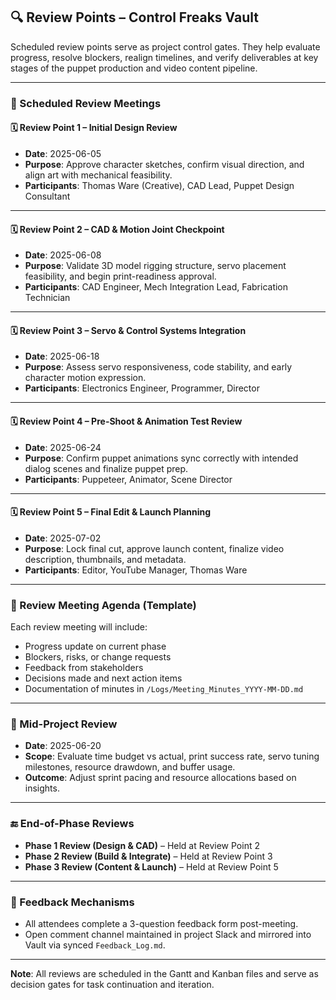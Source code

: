 ## 🔍 Review Points – Control Freaks Vault

Scheduled review points serve as project control gates. They help evaluate progress, resolve blockers, realign timelines, and verify deliverables at key stages of the puppet production and video content pipeline.

---

### 📅 Scheduled Review Meetings

#### 🗓️ Review Point 1 – Initial Design Review
- **Date**: 2025-06-05
- **Purpose**: Approve character sketches, confirm visual direction, and align art with mechanical feasibility.
- **Participants**: Thomas Ware (Creative), CAD Lead, Puppet Design Consultant

---

#### 🗓️ Review Point 2 – CAD & Motion Joint Checkpoint
- **Date**: 2025-06-08
- **Purpose**: Validate 3D model rigging structure, servo placement feasibility, and begin print-readiness approval.
- **Participants**: CAD Engineer, Mech Integration Lead, Fabrication Technician

---

#### 🗓️ Review Point 3 – Servo & Control Systems Integration
- **Date**: 2025-06-18
- **Purpose**: Assess servo responsiveness, code stability, and early character motion expression.
- **Participants**: Electronics Engineer, Programmer, Director

---

#### 🗓️ Review Point 4 – Pre-Shoot & Animation Test Review
- **Date**: 2025-06-24
- **Purpose**: Confirm puppet animations sync correctly with intended dialog scenes and finalize puppet prep.
- **Participants**: Puppeteer, Animator, Scene Director

---

#### 🗓️ Review Point 5 – Final Edit & Launch Planning
- **Date**: 2025-07-02
- **Purpose**: Lock final cut, approve launch content, finalize video description, thumbnails, and metadata.
- **Participants**: Editor, YouTube Manager, Thomas Ware

---

### 📑 Review Meeting Agenda (Template)

Each review meeting will include:

- Progress update on current phase
- Blockers, risks, or change requests
- Feedback from stakeholders
- Decisions made and next action items
- Documentation of minutes in `/Logs/Meeting_Minutes_YYYY-MM-DD.md`

---

### 🔁 Mid-Project Review

- **Date**: 2025-06-20
- **Scope**: Evaluate time budget vs actual, print success rate, servo tuning milestones, resource drawdown, and buffer usage.
- **Outcome**: Adjust sprint pacing and resource allocations based on insights.

---

### 🔚 End-of-Phase Reviews

- **Phase 1 Review (Design & CAD)** – Held at Review Point 2
- **Phase 2 Review (Build & Integrate)** – Held at Review Point 3
- **Phase 3 Review (Content & Launch)** – Held at Review Point 5

---

### 💬 Feedback Mechanisms

- All attendees complete a 3-question feedback form post-meeting.
- Open comment channel maintained in project Slack and mirrored into Vault via synced `Feedback_Log.md`.

---

**Note**: All reviews are scheduled in the Gantt and Kanban files and serve as decision gates for task continuation and iteration.
